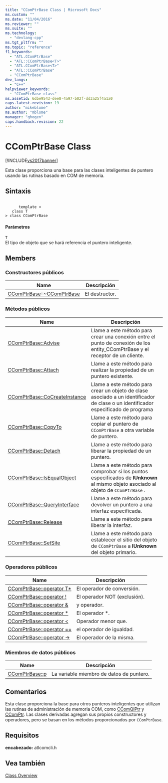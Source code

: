 ```yaml
---
title: "CComPtrBase Class | Microsoft Docs"
ms.custom: ""
ms.date: "11/04/2016"
ms.reviewer: ""
ms.suite: ""
ms.technology: 
  - "devlang-cpp"
ms.tgt_pltfrm: ""
ms.topic: "reference"
f1_keywords: 
  - "ATL.CComPtrBase"
  - "ATL::CComPtrBase<T>"
  - "ATL.CComPtrBase<T>"
  - "ATL::CComPtrBase"
  - "CComPtrBase"
dev_langs: 
  - "C++"
helpviewer_keywords: 
  - "CComPtrBase class"
ms.assetid: 6dbe9543-dee8-4a97-b02f-dd3a25f4a1a0
caps.latest.revision: 19
author: "mikeblome"
ms.author: "mblome"
manager: "ghogen"
caps.handback.revision: 22
---
```

# CComPtrBase Class
[!INCLUDE[vs2017banner](../../assembler/inline/includes/vs2017banner.md)]

Esta clase proporciona una base para las clases inteligentes de puntero usando las rutinas basado en COM de memoria.  
  
## Sintaxis  
  
```  
  
      template <  
   class T   
> class CComPtrBase  
```  
  
#### Parámetros  
 `T`  
 El tipo de objeto que se hará referencia el puntero inteligente.  
  
## Members  
  
### Constructores públicos  
  
|Name|Descripción|  
|----------|-----------------|  
|[CComPtrBase::~CComPtrBase](../Topic/CComPtrBase::~CComPtrBase.md)|El destructor.|  
  
### Métodos públicos  
  
|Name|Descripción|  
|----------|-----------------|  
|[CComPtrBase::Advise](../Topic/CComPtrBase::Advise.md)|Llame a este método para crear una conexión entre el punto de conexión de los entity\_CComPtrBase y el receptor de un cliente.|  
|[CComPtrBase::Attach](../Topic/CComPtrBase::Attach.md)|Llame a este método para realizar la propiedad de un puntero existente.|  
|[CComPtrBase::CoCreateInstance](../Topic/CComPtrBase::CoCreateInstance.md)|Llame a este método para crear un objeto de clase asociado a un identificador de clase o un identificador especificado de programa|  
|[CComPtrBase::CopyTo](../Topic/CComPtrBase::CopyTo.md)|Llame a este método para copiar el puntero de `CComPtrBase` a otra variable de puntero.|  
|[CComPtrBase::Detach](../Topic/CComPtrBase::Detach.md)|Llame a este método para liberar la propiedad de un puntero.|  
|[CComPtrBase::IsEqualObject](../Topic/CComPtrBase::IsEqualObject.md)|Llame a este método para comprobar si los puntos especificados de **IUnknown** al mismo objeto asociado al objeto de `CComPtrBase` .|  
|[CComPtrBase::QueryInterface](../Topic/CComPtrBase::QueryInterface.md)|Llame a este método para devolver un puntero a una interfaz especificada.|  
|[CComPtrBase::Release](../Topic/CComPtrBase::Release.md)|Llame a este método para liberar la interfaz.|  
|[CComPtrBase::SetSite](../Topic/CComPtrBase::SetSite.md)|Llame a este método para establecer el sitio del objeto de `CComPtrBase` a **IUnknown** del objeto primario.|  
  
### Operadores públicos  
  
|Name|Descripción|  
|----------|-----------------|  
|[CComPtrBase::operator T\*](../Topic/CComPtrBase::operator%20T*.md)|El operador de conversión.|  
|[CComPtrBase::operator \!](../Topic/CComPtrBase::operator%20!.md)|El operador NOT \(exclusión\).|  
|[CComPtrBase::operator &](../Topic/CComPtrBase::operator%20&.md)|y operador.|  
|[CComPtrBase::operator \*](../Topic/CComPtrBase::operator%20*.md)|El operador \*.|  
|[CComPtrBase::operator \<](../Topic/CComPtrBase::operator%20%3C.md)|Operador menor que.|  
|[CComPtrBase::operator \=\=](../Topic/CComPtrBase::operator%20==.md)|el operador de igualdad.|  
|[CComPtrBase::operator \-\>](../Topic/CComPtrBase::operator%20-%3E.md)|El operador de la misma.|  
  
### Miembros de datos públicos  
  
|Name|Descripción|  
|----------|-----------------|  
|[CComPtrBase::p](../Topic/CComPtrBase::p.md)|La variable miembro de datos de puntero.|  
  
## Comentarios  
 Esta clase proporciona la base para otros punteros inteligentes que utilizan las rutinas de administración de memoria COM, como [CComQIPtr](../../atl/reference/ccomqiptr-class.md) y [CComPtr](../../atl/reference/ccomptr-class.md).  Las clases derivadas agregan sus propios constructores y operadores, pero se basan en los métodos proporcionados por `CComPtrBase`.  
  
## Requisitos  
 **encabezado:** atlcomcli.h  
  
## Vea también  
 [Class Overview](../../atl/atl-class-overview.md)